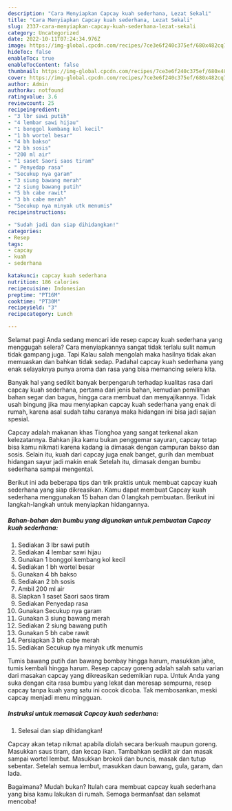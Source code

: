 ```yaml
---
description: "Cara Menyiapkan Capcay kuah sederhana, Lezat Sekali"
title: "Cara Menyiapkan Capcay kuah sederhana, Lezat Sekali"
slug: 2337-cara-menyiapkan-capcay-kuah-sederhana-lezat-sekali
category: Uncategorized
date: 2022-10-11T07:24:34.976Z
image: https://img-global.cpcdn.com/recipes/7ce3e6f240c375ef/680x482cq70/capcay-kuah-sederhana-foto-resep-utama.jpg
hideToc: false
enableToc: true
enableTocContent: false
thumbnail: https://img-global.cpcdn.com/recipes/7ce3e6f240c375ef/680x482cq70/capcay-kuah-sederhana-foto-resep-utama.jpg
cover: https://img-global.cpcdn.com/recipes/7ce3e6f240c375ef/680x482cq70/capcay-kuah-sederhana-foto-resep-utama.jpg
author: Admin
authorAv: notfound
ratingvalue: 3.6
reviewcount: 25
recipeingredient:
- "3 lbr sawi putih"
- "4 lembar sawi hijau"
- "1 bonggol kembang kol kecil"
- "1 bh wortel besar"
- "4 bh bakso"
- "2 bh sosis"
- "200 ml air"
- "1 saset Saori saos tiram"
- " Penyedap rasa"
- "Secukup nya garam"
- "3 siung bawang merah"
- "2 siung bawang putih"
- "5 bh cabe rawit"
- "3 bh cabe merah"
- "Secukup nya minyak utk menumis"
recipeinstructions:

- "Sudah jadi dan siap dihidangkan!"
categories:
- Resep
tags:
- capcay
- kuah
- sederhana

katakunci: capcay kuah sederhana 
nutrition: 186 calories
recipecuisine: Indonesian
preptime: "PT16M"
cooktime: "PT30M"
recipeyield: "3"
recipecategory: Lunch

---
```



Selamat pagi Anda sedang mencari ide resep capcay kuah sederhana yang menggugah selera? Cara menyiapkannya sangat tidak terlalu sulit namun tidak gampang juga. Tapi Kalau salah mengolah maka hasilnya tidak akan memuaskan dan bahkan tidak sedap. Padahal capcay kuah sederhana yang enak selayaknya punya aroma dan rasa yang bisa memancing selera kita.


Banyak hal yang sedikit banyak berpengaruh terhadap kualitas rasa dari capcay kuah sederhana, pertama dari jenis bahan, kemudian pemilihan bahan segar dan bagus, hingga cara membuat dan menyajikannya. Tidak usah bingung jika mau menyiapkan capcay kuah sederhana yang enak di rumah, karena asal sudah tahu caranya maka hidangan ini bisa jadi sajian spesial.

Capcay adalah makanan khas Tionghoa yang sangat terkenal akan kelezatannya. Bahkan jika kamu bukan penggemar sayuran, capcay tetap bisa kamu nikmati karena kadang ia dimasak dengan campuran bakso dan sosis. Selain itu, kuah dari capcay juga enak banget, gurih dan membuat hidangan sayur jadi makin enak Setelah itu, dimasak dengan bumbu sederhana sampai mengental.


Berikut ini ada beberapa tips dan trik praktis untuk membuat capcay kuah sederhana yang siap dikreasikan. Kamu dapat membuat Capcay kuah sederhana menggunakan 15 bahan dan 0 langkah pembuatan. Berikut ini langkah-langkah untuk menyiapkan hidangannya.

<!--inarticleads1-->

##### Bahan-bahan dan bumbu yang digunakan untuk pembuatan Capcay kuah sederhana:

1. Sediakan 3 lbr sawi putih
1. Sediakan 4 lembar sawi hijau
1. Gunakan 1 bonggol kembang kol kecil
1. Sediakan 1 bh wortel besar
1. Gunakan 4 bh bakso
1. Sediakan 2 bh sosis
1. Ambil 200 ml air
1. Siapkan 1 saset Saori saos tiram
1. Sediakan  Penyedap rasa
1. Gunakan Secukup nya garam
1. Gunakan 3 siung bawang merah
1. Sediakan 2 siung bawang putih
1. Gunakan 5 bh cabe rawit
1. Persiapkan 3 bh cabe merah
1. Sediakan Secukup nya minyak utk menumis


Tumis bawang putih dan bawang bombay hingga harum, masukkan jahe, tumis kembali hingga harum. Resep capcay goreng adalah salah satu varian dari masakan capcay yang dikreasikan sedemikian rupa. Untuk Anda yang suka dengan cita rasa bumbu yang lekat dan meresap sempurna, resep capcay tanpa kuah yang satu ini cocok dicoba. Tak membosankan, meski capcay menjadi menu mingguan. 

<!--inarticleads2-->

##### Instruksi untuk memasak Capcay kuah sederhana:


1. Selesai dan siap dihidangkan!

Capcay akan tetap nikmat apabila diolah secara berkuah maupun goreng. Masukkan saus tiram, dan kecap ikan. Tambahkan sedikit air dan masak sampai wortel lembut. Masukkan brokoli dan buncis, masak dan tutup sebentar. Setelah semua lembut, masukkan daun bawang, gula, garam, dan lada. 

Bagaimana? Mudah bukan? Itulah cara membuat capcay kuah sederhana yang bisa kamu lakukan di rumah. Semoga bermanfaat dan selamat mencoba!
